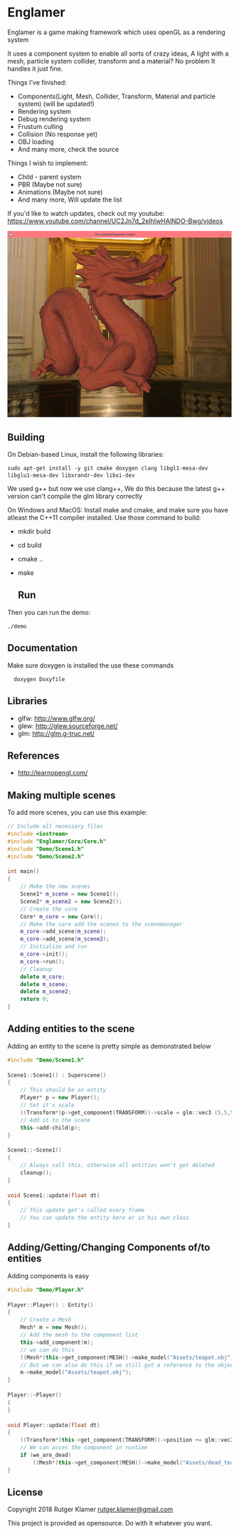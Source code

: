 Englamer
====

Englamer is a game making framework which uses openGL as a rendering system

It uses a component system to enable all sorts of crazy ideas, A light with a mesh, particle system collider, transform and a material? No problem It handles it just fine.

Things I've finished:

- Components(Light, Mesh, Collider, Transform, Material and particle system) (will be updated!)
- Rendering system
- Debug rendering system
- Frustum culling
- Collision (No response yet)
- OBJ loading
- And many more, check the source

Things I wish to implement:
- Child - parent system
- PBR (Maybe not sure)
- Animations (Maybe not sure)
- And many more, Will update the list

If you'd like to watch updates, check out my youtube:
https://www.youtube.com/channel/UC2Jn7d_2eIhIwHAlNDO-Bwg/videos

![](demo.png?raw=true)


Building
-----

On Debian-based Linux, install the following libraries:

	sudo apt-get install -y git cmake doxygen clang libgl1-mesa-dev libglu1-mesa-dev libxrandr-dev libxi-dev

We used g++ but now we use clang++, We do this because the latest g++ version can't compile the glm library correctly

On Windows and MacOS:
	Install make and cmake, and make sure you have atleast the C++11 compiler installed.
Use those command to build:

- mkdir build
- cd build
- cmake ..
- make

  Run
  -----
Then you can run the demo:

	./demo


  Documentation
  -----
   Make sure doxygen is installed
   the use these commands

      doxygen Doxyfile

Libraries
---------

- glfw: <http://www.glfw.org/>
- glew: <http://glew.sourceforge.net/>
- glm: <http://glm.g-truc.net/>

References
-----

- <http://learnopengl.com/>

Making multiple scenes
-----
To add more scenes, you can use this example:

```cpp
// Include all necessary files
#include <iostream>
#include "Englamer/Core/Core.h"
#include "Demo/Scene1.h"
#include "Demo/Scene2.h"

int main()
{
	// Make the new scenes
	Scene1* m_scene = new Scene1();
	Scene2* m_scene2 = new Scene2();
	// Create the core
	Core* m_core = new Core();
	// Make the core add the scenes to the scenemanager
	m_core->add_scene(m_scene);
	m_core->add_scene(m_scene2);
	// Initialize and run
	m_core->init();
	m_core->run();
	// Cleanup
	delete m_core;
	delete m_scene;
	delete m_scene2;
	return 0;
}
```

Adding entities to the scene
-----
Adding an entity to the scene is pretty simple as demonstrated below

```cpp
#include "Demo/Scene1.h"

Scene1::Scene1() : Superscene()
{
	// This should be an entity
	Player* p = new Player();
	// Set it's scale
	((Transform*)p->get_component(TRANSFORM))->scale = glm::vec3 (5,5,5);
	// Add it to the scene
	this->add-child(p);
}

Scene1::~Scene1()
{
	// Always call this, otherwise all entities won't get deleted
	cleanup();
}

void Scene1::update(float dt)
{
	// This update get's called every frame
	// You can update the entity here or in his own class
}
```


Adding/Getting/Changing Components of/to entities
-----
Adding components is easy
```cpp
#include "Demo/Player.h"

Player::Player() : Entity()
{
	// Create a Mesh
	Mesh* m = new Mesh();
	// Add the mesh to the component list
	this->add_component(m);
	// we can do this
	((Mesh*)this->get_component(MESH))->make_model("Assets/teapot.obj");
	// But we can also do this if we still got a reference to the object
	m->make_model("Assets/teapot.obj");
}

Player::~Player()
{
}

void Player::update(float dt)
{
	((Transform*)this->get_component(TRANSFORM))->position += glm::vec3(0.1f,-0.1f,0.1f);
	// We can acces the component in runtime
	if (we_are_dead)
		((Mesh*)this->get_component(MESH))->make_model("Assets/dead_teapot.obj");
}
```

License
-------

Copyright 2018 Rutger Klamer <rutger.klamer@gmail.com>

This project is provided as opensource. Do with it whatever you want.
